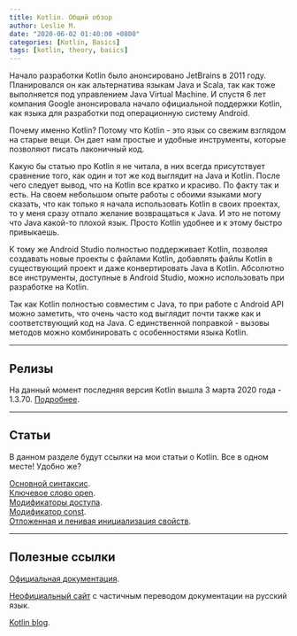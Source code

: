 ```yaml
---
title: Kotlin. Общий обзор
author: Leslie M.
date: "2020-06-02 01:40:00 +0800"
categories: [Kotlin, Basics]
tags: [kotlin, theory, basics]
---
```


Начало разработки Kotlin было анонсировано JetBrains в 2011 году.
Планировался он как альтернатива языкам Java и Scala, так как тоже выполняется
под управлением Java Virtual Machine. И спустя 6 лет компания Google
анонсировала начало официальной поддержки Kotlin, как языка для разработки под
операционную систему Android.

Почему именно Kotlin? Потому что Kotlin - это язык со свежим взглядом на
старые вещи. Он дает нам простые и удобные инструменты, которые позволяют
писать лаконичный код.

Какую бы статью про Kotlin я не читала, в них всегда присутствует сравнение
того, как один и тот же код выглядит на Java и Kotlin. После чего следует
вывод, что на Kotlin все кратко и красиво. По факту так и есть. На своем
небольшом опыте работы с обоими языками могу сказать, что как только я начала
использовать Kotlin в своих проектах, то у меня сразу отпало желание
возвращаться к Java. И это не потому что Java какой-то плохой язык. Просто
Kotlin удобнее и к этому быстро привыкаешь.

К тому же Android Studio полностью поддерживает Kotlin, позволяя создавать новые
проекты с файлами Kotlin, добавлять файлы Kotlin в существующий проект и даже
конвертировать Java в Kotlin. Абсолютно все инструменты, доступные в Android
Studio, можно использовать при разработке на Kotlin.

Так как Kotlin полностью совместим с Java, то при работе с Android API можно
заметить, что очень часто код выглядит почти также как и соответствующий код
на Java. С единственной поправкой - вызовы методов можно комбинировать с
особенностями языка Kotlin.

***

## Релизы

На данный момент последняя версия Kotlin вышла 3 марта 2020 года - 1.3.70.
[Подробнее](https://blog.jetbrains.com/kotlin/2020/03/kotlin-1-3-70-released/ "blog.jetbrains.com").

***

## Статьи

В данном разделе будут ссылки на мои статьи о Kotlin. Все в одном месте! Удобно же?

[Основной синтаксис](https://bimlibik.github.io/posts/kotlin-basic-syntax/). <br>
[Ключевое слово open](https://bimlibik.github.io/posts/kotlin-open-keyword/). <br>
[Модификаторы доступа](https://bimlibik.github.io/posts/kotlin-visibility-modifiers/). <br>
[Модификатор const](https://bimlibik.github.io/posts/kotlin-const-modifier/). <br>
[Отложенная и ленивая инициализация свойств](https://bimlibik.github.io/posts/kotlin-lateinit-and-lazy/). <br>

***

## Полезные ссылки

[Официальная документация](https://kotlinlang.org/docs/reference/ "kotlinlang.org").

[Неофициальный сайт](https://kotlinlang.ru/ "kotlinlang.ru") с частичным переводом документации на русский язык.

[Kotlin blog](https://blog.jetbrains.com/kotlin/ "blog.jetbrains.com").
